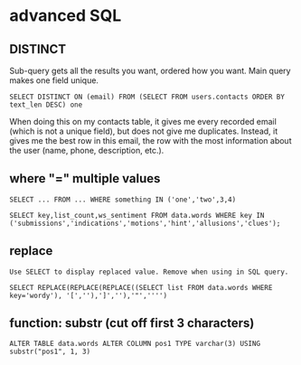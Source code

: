 # advanced SQL

## DISTINCT

Sub-query gets all the results you want, ordered how you want. Main query makes one field unique.

`SELECT DISTINCT ON (email) FROM (SELECT FROM users.contacts ORDER BY text_len DESC) one`

When doing this on my contacts table, it gives me every recorded email \(which is not a unique field\), but does not give me duplicates. Instead, it gives me the best row in this email, the row with the most information about the user \(name, phone, description, etc.\).

## where **"=" multiple values**

`SELECT ... FROM ... WHERE something IN ('one','two',3,4)`

`SELECT key,list_count,ws_sentiment FROM data.words WHERE key IN ('submissions','indications','motions','hint','allusions','clues');`

## replace

`Use SELECT to display replaced value. Remove when using in SQL query.`

`SELECT REPLACE(REPLACE(REPLACE((SELECT list FROM data.words WHERE key='wordy'), '[',''),']',''),'"','''')`

## function: substr \(cut off first 3 characters\)

`ALTER TABLE data.words ALTER COLUMN pos1 TYPE varchar(3) USING substr("pos1", 1, 3)`

